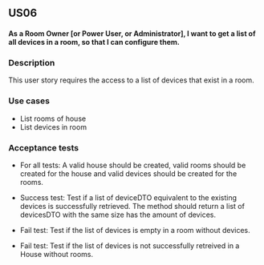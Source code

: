 ## US06
#### As a Room Owner [or Power User, or Administrator], I want to get a list of all devices in a room, so that I can configure them.


### Description
This user story requires the access to a list of devices that exist in a room.

### Use cases
- List rooms of house
- List devices in room


### Acceptance tests
- For all tests: A valid house should be created, valid rooms should be created for the house and valid devices should be created for the rooms.


- Success test: Test if a list of deviceDTO equivalent to the existing devices is successfully retrieved. The method should return a list of devicesDTO with the same size has the amount of devices.
- Fail test: Test if the list of devices is empty in a room without devices.
- Fail test: Test if the list of devices is not successfully retreived in a House without rooms.